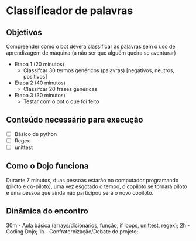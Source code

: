 # Classificador de palavras

## Objetivos

Compreender como o bot deverá classificar as palavras sem o uso de aprendizagem de máquina (a não ser que alguém queira se aventurar)

- Etapa 1 (20 minutos)
  - Classifcar 30 termos genéricos (palavras) [negativos, neutros, positivos]
- Etapa 2 (40 minutos)
  - Classifcar 20 frases genéricas
- Etapa 3 (30 minutos)
  - Testar com o bot o que foi feito

## Conteúdo necessário para execução

- [ ] Básico de python
- [ ] Regex
- [ ] unittest

## Como o Dojo funciona

Durante 7 minutos, duas pessoas estarão no computador programando (piloto e co-piloto), uma vez esgotado o tempo, o copiloto se tornará piloto e uma pessoa que ainda não participou será o novo copiloto.

## Dinâmica do encontro

30m - Aula básica (arrays/dicionários, função, if loops, unittest, regex);
2h - Coding Dojo;
1h - Confraternização/Debate do projeto;

